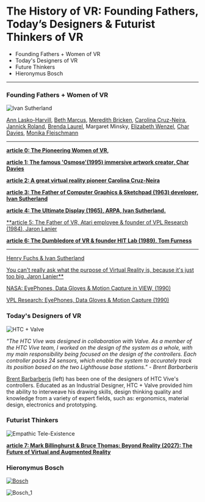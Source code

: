 # The History of VR: Founding Fathers, Today’s Designers & Futurist Thinkers of VR

* Founding Fathers + Women of VR
* Today's Designers of VR
* Future Thinkers
* Hieronymus Bosch
___



### Founding Fathers + Women of VR

![Ivan Sutherland](https://image.slidesharecdn.com/20090929week4interactiondesignhistoryfinal-100104173432-phpapp02/95/week-4-ixd-history-personal-computing-15-728.jpg?cb=1262626515)

[Ann Lasko-Harvill](https://patents.justia.com/inventor/ann-lasko-harvill), [Beth Marcus](https://www.linkedin.com/pulse/my-new-job-amazon-robotics-beth-marcus/), [Meredith Bricken](https://www.scribd.com/document/366373251/Meredith-Bricken), [Carolina Cruz-Neira](https://www.deingenieur.nl/artikel/de-virtuele-wereld-van-carolina-cruz-neira), [Jannick Roland](http://www.hajim.rochester.edu/optics/people/faculty/rolland_jannick/index.html), [Brenda Laurel](https://vimeo.com/204059899), Margaret Minsky, [Elizabeth Wenzel](https://www.nasa.gov/audience/forstudents/9-12/features/F_What_Happened_to_Virtual_Reality_9-12.html), [Char Davies](http://www.immersence.com/), [Monika Fleischmann](http://v2.nl/archive/people/monika-fleischmann)

___

[**article 0: The Pioneering Women of VR,**](https://vrscout.com/news/why-yes-virginia-there-have-always-been-women-in-vr/) 

[**article 1: The famous 'Osmose'(1995) immersive artwork creator, Char Davies**](http://www.berlinartlink.com/2017/01/04/virtual-reality-healing-practice-an-interview-with-char-davies/)

[**article 2: A great virtual reality pioneer Carolina Cruz-Neira**](http://www.themindoftheuniverse.org/play?id=Carolina_Cruz)

[**article 3: The Father of Computer Graphics & Sketchpad (1963) developer, Ivan Sutherland**](https://www.youtube.com/watch?v=USyoT_Ha_bA)

[**article 4: The Ultimate Display (1965), ARPA, Ivan Sutherland.**](http://worrydream.com/refs/Sutherland%20-%20The%20Ultimate%20Display.pdf)

[**article 5: The Father of VR, Atari employee & founder of VPL Research (1984), Jaron Lanier](http://kk.org/mt-files/writings/virtual_lanier.pdf)

[**article 6: The Dumbledore of VR & founder HIT Lab (1989), Tom Furness**](https://www.youtube.com/watch?v=kv5gMFb1RG0)

___
[Henry Fuchs & Ivan Sutherland](http://voicesofvr.com/139-henry-fuchs-on-the-early-history-of-virtual-reality-with-ivan-sutherland-the-sword-of-damocles/)

[You can't really ask what the purpose of Virtual Reality is, because it's just too big, Jaron Lanier**](https://www.youtube.com/watch?v=2oNQK52Va3c)

[NASA: EyePhones, Data Gloves & Motion Capture in VIEW, (1990)](https://www.nasa.gov/ames/spinoff/new_continent_of_ideas/)

[VPL Research: EyePhones, Data Gloves & Motion Capture (1990)](https://youtu.be/ACeoMNux_AU)

### Today's Designers of VR

![HTC + Valve](https://static1.squarespace.com/static/55b31ab9e4b0a06c6decaa65/569583bfa128e6805ab8a068/56d91973f850821330661ab5/1457068471677/5D3_0115.jpg?format=1000w)

*"The HTC Vive was designed in collaboration with Valve. As a member of the HTC Vive team, I worked on the design of the system as a whole, with my main responsibility being focused on the design of the controllers.  Each controller packs 24 sensors, which enable the system to accurately track its position based on the two Lighthouse base stations." - Brent Barbarberis* 

[Brent Barbarberis](http://brentbarberis.com/work/#/htc-vive/) (left) has been one of the designers of HTC Vive's controllers. Educated as an Industrial Designer, HTC + Valve provided him the ability to interweave his drawing skills, design thinking quality and knowledge from a variety of expert fields, such as: ergonomics, material design, electronics and prototyping. 

### Futurist Thinkers

![Empathic Tele-Existence](https://image.slidesharecdn.com/ar-vr-futuresmall2-170820181839/95/beyond-reality-2027-the-future-of-virtual-and-augmented-reality-62-638.jpg?cb=1503253210)

[**article 7: Mark Billinghurst & Bruce Thomas: Beyond Reality (2027): The Future of Virtual and Augmented Reality**](https://www.slideshare.net/marknb00/beyond-reality-2027-the-future-of-virtual-and-augmented-reality)

### Hieronymus Bosch

[![Bosch](https://i.vimeocdn.com/video/551586704_1280x720.jpg)](https://vimeo.com/166475541)

![Bosch_1](https://upload.wikimedia.org/wikipedia/commons/thumb/6/6d/The_Garden_of_Earthly_Delights_by_Bosch_High_Resolution.jpg/1280px-The_Garden_of_Earthly_Delights_by_Bosch_High_Resolution.jpg)
